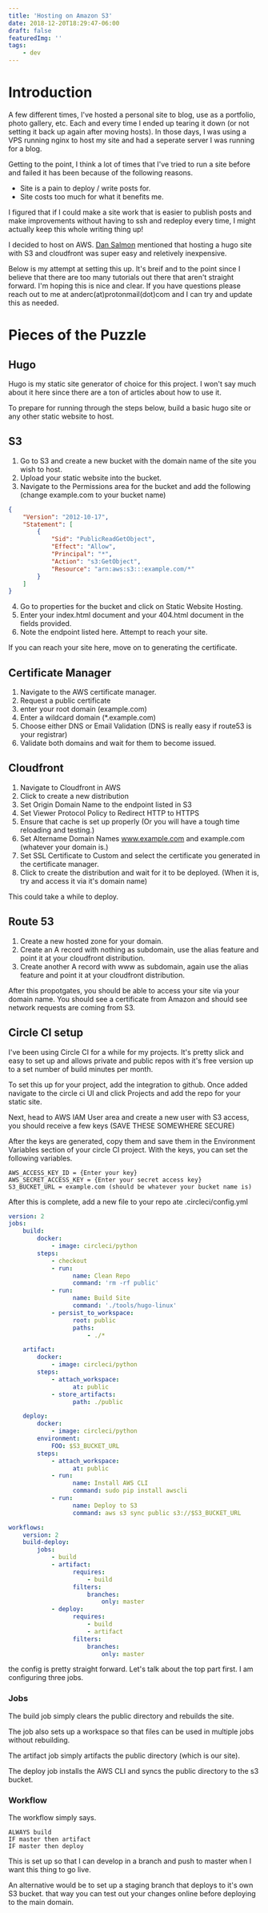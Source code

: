 ```yaml
---
title: 'Hosting on Amazon S3'
date: 2018-12-20T18:29:47-06:00
draft: false
featuredImg: ''
tags:
    - dev
---
```


# Introduction

A few different times, I've hosted a personal site to blog, use as a portfolio, photo gallery, etc. Each and every time I ended up tearing it down (or not setting it back up again after moving hosts). In those days, I was using a VPS running nginx to host my site and had a seperate server I was running for a blog.

Getting to the point, I think a lot of times that I've tried to run a site before and failed it has been because of the following reasons.

-   Site is a pain to deploy / write posts for.
-   Site costs too much for what it benefits me.

I figured that if I could make a site work that is easier to publish posts and make improvements without having to ssh and redeploy every time, I might actually keep this whole writing thing up!

I decided to host on AWS. [Dan Salmon](https://danthesalmon.com) mentioned that hosting a hugo site with S3 and cloudfront was super easy and reletively inexpensive.

Below is my attempt at setting this up. It's breif and to the point since I believe that there are too many tutorials out there that aren't straight forward. I'm hoping this is nice and clear. If you have questions please reach out to me at anderc(at)protonmail(dot)com and I can try and update this as needed.

# Pieces of the Puzzle

## Hugo

Hugo is my static site generator of choice for this project. I won't say much about it here since there are a ton of articles about how to use it.

To prepare for running through the steps below, build a basic hugo site or any other static website to host.

## S3

1. Go to S3 and create a new bucket with the domain name of the site you wish to host.
1. Upload your static website into the bucket.
1. Navigate to the Permissions area for the bucket and add the following (change example.com to your bucket name)

```json
{
    "Version": "2012-10-17",
    "Statement": [
        {
            "Sid": "PublicReadGetObject",
            "Effect": "Allow",
            "Principal": "*",
            "Action": "s3:GetObject",
            "Resource": "arn:aws:s3:::example.com/*"
        }
    ]
}
```

4. Go to properties for the bucket and click on Static Website Hosting.
5. Enter your index.html document and your 404.html document in the fields provided.
6. Note the endpoint listed here. Attempt to reach your site.

If you can reach your site here, move on to generating the certificate.

## Certificate Manager

1. Navigate to the AWS certificate manager.
1. Request a public certificate
1. enter your root domain (example.com)
1. Enter a wildcard domain (\*.example.com)
1. Choose either DNS or Email Validation (DNS is really easy if route53 is your registrar)
1. Validate both domains and wait for them to become issued.

## Cloudfront

1. Navigate to Cloudfront in AWS
1. Click to create a new distribution
1. Set Origin Domain Name to the endpoint listed in S3
1. Set Viewer Protocol Policy to Redirect HTTP to HTTPS
1. Ensure that cache is set up properly (Or you will have a tough time reloading and testing.)
1. Set Altername Domain Names www.example.com and example.com (whatever your domain is.)
1. Set SSL Certificate to Custom and select the certificate you generated in the certificate manager.
1. Click to create the distribution and wait for it to be deployed. (When it is, try and access it via it's domain name)

This could take a while to deploy.

## Route 53

1. Create a new hosted zone for your domain.
1. Create an A record with nothing as subdomain, use the alias feature and point it at your cloudfront distribution.
1. Create another A record with www as subdomain, again use the alias feature and point it at your cloudfront distribution.

After this propotgates, you should be able to access your site via your domain name. You should see a certificate from Amazon and should see network requests are coming from S3.

## Circle CI setup

I've been using Circle CI for a while for my projects. It's pretty slick and easy to set up and allows private and public repos with it's free version up to a set number of build minutes per month.

To set this up for your project, add the integration to github. Once added navigate to the circle ci UI and click Projects and add the repo for your static site.

Next, head to AWS IAM User area and create a new user with S3 access, you should receive a few keys (SAVE THESE SOMEWHERE SECURE)

After the keys are generated, copy them and save them in the Environment Variables section of your circle CI project.
With the keys, you can set the following variables.

```
AWS_ACCESS_KEY_ID = {Enter your key}
AWS_SECRET_ACCESS_KEY = {Enter your secret access key}
S3_BUCKET_URL = example.com (should be whatever your bucket name is)
```

After this is complete, add a new file to your repo ate .circleci/config.yml

```yaml
version: 2
jobs:
    build:
        docker:
            - image: circleci/python
        steps:
            - checkout
            - run:
                  name: Clean Repo
                  command: 'rm -rf public'
            - run:
                  name: Build Site
                  command: './tools/hugo-linux'
            - persist_to_workspace:
                  root: public
                  paths:
                      - ./*

    artifact:
        docker:
            - image: circleci/python
        steps:
            - attach_workspace:
                  at: public
            - store_artifacts:
                  path: ./public

    deploy:
        docker:
            - image: circleci/python
        environment:
            FOO: $S3_BUCKET_URL
        steps:
            - attach_workspace:
                  at: public
            - run:
                  name: Install AWS CLI
                  command: sudo pip install awscli
            - run:
                  name: Deploy to S3
                  command: aws s3 sync public s3://$S3_BUCKET_URL

workflows:
    version: 2
    build-deploy:
        jobs:
            - build
            - artifact:
                  requires:
                      - build
                  filters:
                      branches:
                          only: master
            - deploy:
                  requires:
                      - build
                      - artifact
                  filters:
                      branches:
                          only: master
```

the config is pretty straight forward. Let's talk about the top part first. I am configuring three jobs.

### Jobs

The build job simply clears the public directory and rebuilds the site.

The job also sets up a workspace so that files can be used in multiple jobs without rebuilding.

The artifact job simply artifacts the public directory (which is our site).

The deploy job installs the AWS CLI and syncs the public directory to the s3 bucket.

### Workflow

The workflow simply says.

```
ALWAYS build
IF master then artifact
IF master then deploy
```

This is set up so that I can develop in a branch and push to master when I want this thing to go live.

An alternative would be to set up a staging branch that deploys to it's own S3 bucket. that way you can test out your changes online before deploying to the main domain.

